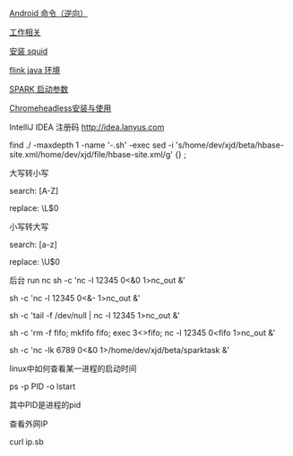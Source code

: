 [Android 命令（逆向）](https://github.com/xjl219/work/wiki/android-%E5%91%BD%E4%BB%A4)

[工作相关](https://github.com/xjl219/work/wiki/%E5%B7%A5%E4%BD%9C%E7%9B%B8%E5%85%B3)

[安装 squid](https://github.com/xjl219/work/wiki/%E5%AE%89%E8%A3%85-squid)

[flink java 环境](https://github.com/xjl219/work/wiki/flink)


[SPARK 启动参数](https://github.com/xjl219/work/wiki/SPARK-%E5%90%AF%E5%8A%A8%E5%8F%82%E6%95%B0)


[Chromeheadless安装与使用](https://blog.csdn.net/aWDac/article/details/80865754)

IntelliJ IDEA 注册码
http://idea.lanyus.com


 find ./ -maxdepth 1  -name '*-*.sh'  -exec sed -i 's/home\/dev\/xjd\/beta\/hbase-site.xml/home\/dev\/xjd\/file\/hbase-site.xml/g' {} \;

大写转小写

search: [A-Z]

replace: \L$0

 

小写转大写

search: [a-z]

replace: \U$0

后台 run nc
sh -c 'nc -l 12345 0<&0 1>nc_out &'

sh -c 'nc -l 12345 0<&- 1>nc_out &'

sh -c 'tail -f /dev/null | nc -l 12345 1>nc_out &'

sh -c 'rm -f fifo; mkfifo fifo; exec 3<>fifo; nc -l 12345 0<fifo 1>nc_out &'

sh -c 'nc -lk 6789 0<&0 1>/home/dev/xjd/beta/sparktask &'


linux中如何查看某一进程的启动时间


ps -p PID -o lstart

其中PID是进程的pid

查看外网IP

curl ip.sb
